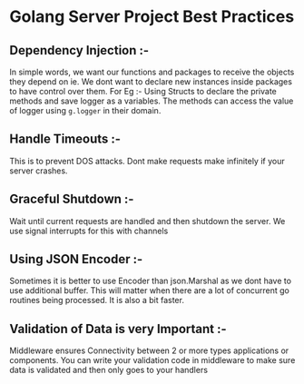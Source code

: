 # Golang Server Project Best Practices

## Dependency Injection :-
In simple words, we want our functions and packages to receive the objects they depend on ie. We dont want to declare new instances inside packages to have control over them. For Eg :- Using Structs to declare the private methods and save logger as a variables. The methods can access the value of logger using `g.logger` in their domain.

## Handle Timeouts :-
This is to prevent DOS attacks. Dont make requests make infinitely if your server crashes.

## Graceful Shutdown :-
Wait until current requests are handled and then shutdown the server. We use signal interrupts for this with channels

## Using JSON Encoder :-
Sometimes it is better to use Encoder than json.Marshal as we dont have to use additional buffer. This will matter when there are a lot of concurrent go routines being processed. It is also a bit faster.

## Validation of Data is very Important :-
Middleware ensures Connectivity between 2 or more types applications or components. You can write your validation code in middleware to make sure data is validated and then only goes to your handlers
